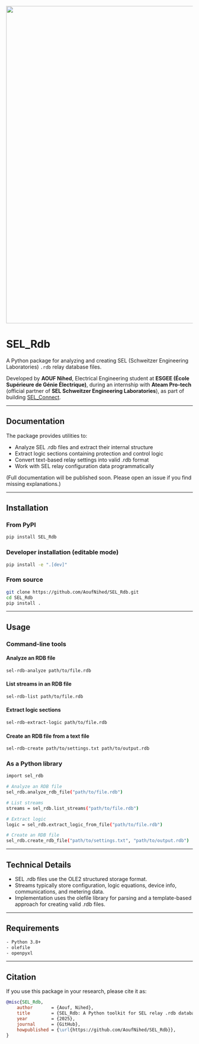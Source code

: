 <p align="center">
  <img width="2500" height="857" alt="SEL Schweitzer Engineering Laboratories" src="https://github.com/user-attachments/assets/94070905-4cbe-4ed5-8e6e-878911bbd5e2" />
</p>

# SEL_Rdb

A Python package for analyzing and creating SEL (Schweitzer Engineering Laboratories) `.rdb` relay database files.

Developed by **AOUF Nihed**, Electrical Engineering student at **ESGEE (École Supérieure de Génie Électrique)**, during an internship with **Ateam Pro-tech** (official partner of **SEL Schweitzer Engineering Laboratories**), as part of building [SEL_Connect](https://github.com/AoufNihed/SELConnect.git).



---

## Documentation

The package provides utilities to:

- Analyze SEL .rdb files and extract their internal structure
- Extract logic sections containing protection and control logic
- Convert text-based relay settings into valid .rdb format
- Work with SEL relay configuration data programmatically

(Full documentation will be published soon. Please open an issue if you find missing explanations.)

---

## Installation

### From PyPI
```bash
pip install SEL_Rdb
```
### Developer installation (editable mode)
```bash
pip install -e ".[dev]"
```
### From source
```bash
git clone https://github.com/AoufNihed/SEL_Rdb.git
cd SEL_Rdb
pip install .
```
---

## Usage

### Command-line tools

#### Analyze an RDB file
```bash
sel-rdb-analyze path/to/file.rdb
```
#### List streams in an RDB file
```bash
sel-rdb-list path/to/file.rdb
```
#### Extract logic sections
```bash
sel-rdb-extract-logic path/to/file.rdb
```
#### Create an RDB file from a text file
```bash
sel-rdb-create path/to/settings.txt path/to/output.rdb
```
### As a Python library
```bash
import sel_rdb

# Analyze an RDB file
sel_rdb.analyze_rdb_file("path/to/file.rdb")

# List streams
streams = sel_rdb.list_streams("path/to/file.rdb")

# Extract logic
logic = sel_rdb.extract_logic_from_file("path/to/file.rdb")

# Create an RDB file
sel_rdb.create_rdb_file("path/to/settings.txt", "path/to/output.rdb")
```
---

## Technical Details

- SEL .rdb files use the OLE2 structured storage format.
- Streams typically store configuration, logic equations, device info, communications, and metering data.
- Implementation uses the olefile library for parsing and a template-based approach for creating valid .rdb files.

---

## Requirements
```bash
- Python 3.8+
- olefile
- openpyxl
```
---
## Citation

If you use this package in your research, please cite it as:

```bibtex
@misc{SEL_Rdb,
    author       = {Aouf, Nihed},
    title        = {SEL_Rdb: A Python toolkit for SEL relay .rdb database files},
    year         = {2025},
    journal      = {GitHub},
    howpublished = {\url{https://github.com/AoufNihed/SEL_Rdb}},
}

